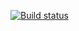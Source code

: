 [![Build status](https://ci.appveyor.com/api/projects/status/tmnfpfja4579cygg?svg=true)](https://ci.appveyor.com/project/VavaIkelman/hw4-2)
